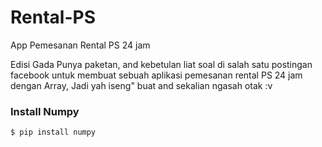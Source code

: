 # Rental-PS
App Pemesanan Rental PS 24 jam

Edisi Gada Punya paketan, and kebetulan liat soal di salah satu postingan facebook untuk membuat sebuah aplikasi pemesanan rental PS 24 jam dengan Array,
Jadi yah iseng" buat and sekalian ngasah otak :v

<h3>Install Numpy</h3>

```java
$ pip install numpy
```
